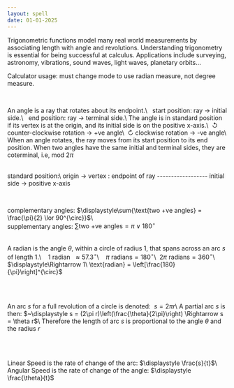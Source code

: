 ```yaml
---
layout: spell
date: 01-01-2025
---
```


Trigonometric functions model many real world measurements by associating length with angle and revolutions.  Understanding trigonometry is essential for being successful at calculus.  Applications include surveying, astronomy, vibrations, sound waves, light waves, planetary orbits$\ldots$

Calculator usage: must change mode to use radian measure, not degree measure.

<br>

An angle is a ray that rotates about its endpoint.\\
$~ ~$start position: ray $\rightarrow$ initial side.\\
$~ ~$end position: ray $\rightarrow$ terminal side.\\
The angle is in standard position if its vertex is at the origin, and its initial side is on the positive x-axis.\\
$~\circlearrowleft$ counter-clockwise rotation $\rightarrow$ +ve angle\\
$~\circlearrowright$ clockwise rotation $\rightarrow$ -ve angle\\
When an angle rotates, the ray moves from its start position to its end position.  When two angles have the same initial and terminal sides, they are coterminal, i.e, $\mathrm{mod}\ 2\pi$
<br>
<br>

standard position:\\
origin $\to$ vertex : endpoint of ray ------------------ initial side $\to$ positive x-axis

<br>

complementary angles: $\displaystyle\sum{\text{two +ve angles} = \frac{\pi}{2} \lor 90^{\circ}}$\\
<br>
supplementary angles: $\displaystyle\sum{\text{two +ve angles} = \pi \lor 180^{\circ}}$
<br>
<br>
<br>
A radian is the angle $\theta$, within a circle of radius 1, that spans across an arc $s$ of length 1.\\
$~~~ 1\ \text{radian}~~ \approx 57.3^{\circ}$\\
$~~~ \pi\ \text{radians} = 180^{\circ}$\\
$~ 2\pi\ \text{radians} = 360^{\circ}$\\
$\displaystyle\Rightarrow 1\ \text{radian} = \left[\frac{180}{\pi}\right]^{\circ}$

<br>
<br>

An arc $s$ for a full revolution of a circle is denoted: $~s = 2\pi r$\\
A partial arc $s$ is then: $~\displaystyle s = (2\pi r)\left(\frac{\theta}{2\pi}\right) \Rightarrow s = \theta r$\\
Therefore the length of arc $s$ is proportional to the angle $\theta$ and the radius $r$

<br>
<br>

Linear Speed is the rate of change of the arc: $\displaystyle \frac{s}{t}$\\
Angular Speed is the rate of change of the angle: $\displaystyle \frac{\theta}{t}$
